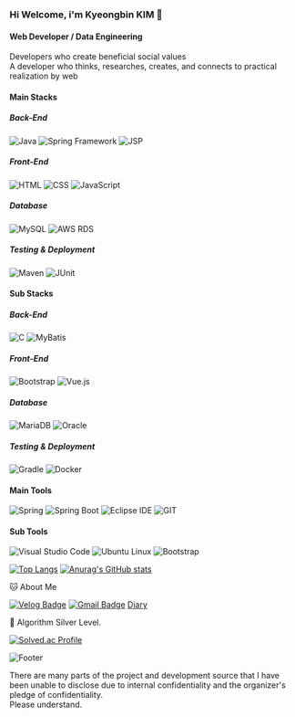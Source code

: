 ### Hi Welcome, i'm Kyeongbin KIM 👋

#### Web Developer / Data Engineering
Developers who create beneficial social values   
A developer who thinks, researches, creates, and connects to practical realization by web


#### Main Stacks

##### Back-End
![Java](https://img.shields.io/badge/Java-007396?style=flat-square&logo=Java&logoColor=white)
![Spring Framework](https://img.shields.io/badge/Spring%20Framework-6DB33F?style=flat-square&logo=Spring&logoColor=white)
![JSP](https://img.shields.io/badge/JSP-007396?style=flat-square&logo=Java&logoColor=white)

##### Front-End
![HTML](https://img.shields.io/badge/HTML-E34F26?style=flat-square&logo=HTML5&logoColor=white)
![CSS](https://img.shields.io/badge/CSS-1572B6?style=flat-square&logo=CSS3&logoColor=white)
![JavaScript](https://img.shields.io/badge/JavaScript-F7DF1E?style=flat-square&logo=JavaScript&logoColor=black)

##### Database
![MySQL](https://img.shields.io/badge/MySQL-4479A1?style=flat-square&logo=MySQL&logoColor=white)
![AWS RDS](https://img.shields.io/badge/AWS%20RDS-FF9900?style=flat-square&logo=Amazon%20AWS&logoColor=white)

##### Testing & Deployment
![Maven](https://img.shields.io/badge/Maven-0769AD?style=flat-square&logo=Apache%20Maven&logoColor=white)
![JUnit](https://img.shields.io/badge/JUnit-007396?style=flat-square&logo=Java&logoColor=white)

#### Sub Stacks

##### Back-End
![C](https://img.shields.io/badge/C-A8B9CC?style=flat-square&logo=C&logoColor=black)
![MyBatis](https://img.shields.io/badge/MyBatis-000000?style=flat-square&logo=Apache%20MyBatis&logoColor=white)

##### Front-End
![Bootstrap](https://img.shields.io/badge/Bootstrap-7952B3?style=flat-square&logo=Bootstrap&logoColor=white)
![Vue.js](https://img.shields.io/badge/Vue.js-4FC08D?style=flat-square&logo=Vue.js&logoColor=white)

##### Database
![MariaDB](https://img.shields.io/badge/MariaDB-003545?style=flat-square&logo=MariaDB&logoColor=white)
![Oracle](https://img.shields.io/badge/Oracle-F80000?style=flat-square&logo=Oracle&logoColor=white)

##### Testing & Deployment
![Gradle](https://img.shields.io/badge/Gradle-02303A?style=flat-square&logo=Gradle&logoColor=white)
![Docker](https://img.shields.io/badge/Docker-2496ED?style=flat-square&logo=Docker&logoColor=white)


#### Main Tools

![Spring](https://img.shields.io/badge/Spring-6DB33F?style=flat-square&logo=Spring&logoColor=white)
![Spring Boot](https://img.shields.io/badge/Spring%20Boot-6DB33F?style=flat-square&logo=Spring%20Boot&logoColor=white)
![Eclipse IDE](https://img.shields.io/badge/Eclipse%20IDE-2C2255?style=flat-square&logo=Eclipse%20IDE&logoColor=white)
![GIT](https://img.shields.io/badge/GIT-181717?style=flat-square&logo=GIT&logoColor=white)

#### Sub Tools

![Visual Studio Code](https://img.shields.io/badge/Visual%20Studio%20Code-007ACC?style=flat-square&logo=Visual%20Studio%20Code&logoColor=white)
![Ubuntu Linux](https://img.shields.io/badge/Ubuntu%20Linux-E95420?style=flat-square&logo=Ubuntu&logoColor=white)
![Bootstrap](https://img.shields.io/badge/Bootstrap-000000?style=flat-square&logo=Bootstrap&logoColor=white)


[![Top Langs](https://github-readme-stats.vercel.app/api/top-langs/?username=rlarudqls)](https://github.com/rlarudqls/github-readme-stats)
[![Anurag's GitHub stats](https://github-readme-stats.vercel.app/api?username=rlarudqls)](https://github.com/rlarudqls/github-readme-stats)




🐱 About Me

  [![Velog Badge](https://img.shields.io/badge/Velog-20C997?style=flat-square&logo=Velog&logoColor=white&link=https://velog.io/@kkb3431)](https://velog.io/@kkb3431)
  [![Gmail Badge](https://img.shields.io/badge/Gmail-d14836?style=flat-square&logo=Gmail&logoColor=white&link=mailto:kyeongbin3431@gmail.com)](kyeongbin3431@gmail.com)
  [Diary](https://rlarudqls.github.io/Record.html)

🏅 Algorithm Silver Level. 

[![Solved.ac Profile](http://mazassumnida.wtf/api/v2/generate_badge?boj=kkb3431)](https://solved.ac/kkb3431/)  





![Footer](https://capsule-render.vercel.app/api?type=waving&color=auto&height=200&section=footer)

There are many parts of the project and development source that I have been unable to disclose due to internal confidentiality and the organizer's pledge of confidentiality.  
Please understand.
